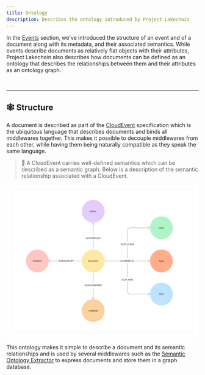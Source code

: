 ```yaml
---
title: Ontology
description: Describes the ontology introduced by Project Lakechain
---
```


In the [Events](/project-lakechain/general/events) section, we've introduced the structure of an event and of a document along with its metadata, and their associated semantics. While events describe documents as relatively flat objects with their attributes, Project Lakechain also describes how documents can be defined as an ontology that describes the relationships between them and their attributes as an ontology graph.

<br />

---

## 🕸️ Structure

A document is described as part of the [CloudEvent](/project-lakechain/general/events) specification which is the ubiquitous language that describes documents and binds all middlewares together. This makes it possible to decouple middlewares from each other, while having them being naturally compatible as they speak the same language.

> 💁 A CloudEvent carries well-defined semantics which can be described as a semantic graph. Below is a description of the semantic relationship associated with a CloudEvent.

![Document Events](../../../assets/document-ontology.png)

This ontology makes it simple to describe a document and its semantic relationships and is used by several middlewares such as the [Semantic Ontology Extractor]() to express documents and store them in a graph database.
